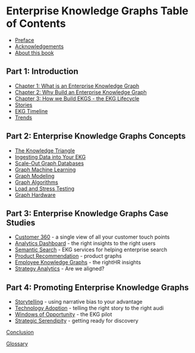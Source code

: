 # Enterprise Knowledge Graphs Table of Contents

* [Preface](intro/preface.md)
* [Acknowledgements](intro/acknowledgements.md)
* [About this book](intro/about-this-book.md)

## Part 1: Introduction

* [Chapter 1: What is an Enterprise Knowledge Graph](intro/introduction.md)
* [Chapter 2: Why Build an Enterprise Knowledge Graph](intro/ekg-cost-benefits.md)
* [Chapter 3: How we Build EKGS - the EKG Lifecycle](intro/lifecycle.md)
* [Stories](intro/stories.md)
* [EKG Timeline](intro/ekg-timeline.md)
* [Trends](intro/trends.md)

## Part 2: Enterprise Knowledge Graphs Concepts

* [The Knowledge Triangle](concepts/knowledge-triangle.md)
* [Ingesting Data into Your EKG](concepts/ingestion.md)
* [Scale-Out Graph Databases](concepts/scale-out)
* [Graph Machine Learning](concepts/graph-machine-learning.md)
* [Graph Modeling](concepts/graph-modeling.md)
* [Graph Algorithms](concepts/graph-algorithms.md)
* [Load and Stress Testing](concepts/load-and-stress-testing.md)
* [Graph Hardware](concepts/graph-hardware.md)

## Part 3: Enterprise Knowledge Graphs Case Studies

* [Customer 360](case-studies/customer-360.md) - a single view of all your customer touch points
* [Analytics Dashboard](case-studies/customer-360.md) - the right insights to the right users
* [Semantic Search](case-studies/semantic-search.md) - EKG services for helping enterprise search
* [Product Recommendation](case-studies/product-recommendation.md) - product graphs
* [Employee Knowledge Graphs](case-studies/employee-knowledge-graphs.md) - the rightHR insights
* [Strategy Analytics](case-studies/strategy-graph.md) - Are we aligned?

## Part 4: Promoting Enterprise Knowledge Graphs
* [Storytelling](promoting/storytelling.md) - using narrative bias to your advantage
* [Technology Adoption](promoting/technology-adoption.md) - telling the right story to the right audi
* [Windows of Opportunity](promoting/windows-of-opportunity.md) - the EKG pilot
* [Strategic Serendipity](promoting/strategic-serendipity.md) - getting ready for discovery

[Conclusion](promoting/conclusion.md)

[Glossary](glossary.md)